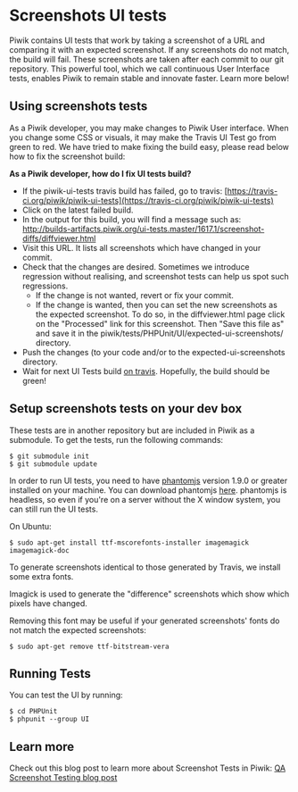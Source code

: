 # Screenshots UI tests

Piwik contains UI tests that work by taking a screenshot of a URL and comparing it with
an expected screenshot. If any screenshots do not match, the build will fail.
These screenshots are taken after each commit to our git repository.
This powerful tool, which we call continuous User Interface tests, enables Piwik to remain stable and innovate faster.
 Learn more below!

## Using screenshots tests

As a Piwik developer, you may make changes to Piwik User interface.
When you change some CSS or visuals, it may make the Travis UI Test go from green to red.
We have tried to make fixing the build easy, please read below how to fix the screenshot build:

**As a Piwik developer, how do I fix UI tests build?**

 * If the piwik-ui-tests travis build has failed, go to travis: [https://travis-ci.org/piwik/piwik-ui-tests](https://travis-ci.org/piwik/piwik-ui-tests)
 * Click on the latest failed build.
 * In the output for this build, you will find a message such as:
     http://builds-artifacts.piwik.org/ui-tests.master/1617.1/screenshot-diffs/diffviewer.html
 * Visit this URL. It lists all screenshots which have changed in your commit.
 * Check that the changes are desired. Sometimes we introduce regression without realising, and screenshot tests can help us spot such regressions.
     * If the change is not wanted, revert or fix your commit.
     * If the change is wanted, then you can set the new screenshots as the expected screenshot.
       To do so, in the diffviewer.html page click on the "Processed" link for this screenshot.
       Then "Save this file as" and save it in the piwik/tests/PHPUnit/UI/expected-ui-screenshots/ directory.
 * Push the changes (to your code and/or to the expected-ui-screenshots directory.
 * Wait for next UI Tests build [on travis](https://travis-ci.org/piwik/piwik-ui-tests). Hopefully, the build should be green!


## Setup screenshots tests on your dev box

These tests are in another repository but are included in Piwik as a submodule. To get the tests, run the following commands:

    $ git submodule init
    $ git submodule update

In order to run UI tests, you need to have [phantomjs](http://phantomjs.org) version 1.9.0 or greater
installed on your machine. You can download phantomjs [here](http://phantomjs.org/download.html). phantomjs is headless, so even if you're on a server without the X window system, you can still run the
UI tests.

On Ubuntu:

    $ sudo apt-get install ttf-mscorefonts-installer imagemagick imagemagick-doc

To generate screenshots identical to those generated by Travis, we install some extra fonts. 

Imagick is used to generate the "difference" screenshots which show which pixels have changed.

Removing this font may be useful if your generated screenshots' fonts do not match the expected screenshots:

    $ sudo apt-get remove ttf-bitstream-vera

## Running Tests

You can test the UI by running:

    $ cd PHPUnit
    $ phpunit --group UI

## Learn more 

Check out this blog post to learn more about Screenshot Tests in Piwik:
[QA Screenshot Testing blog post](http://piwik.org/blog/2013/10/our-latest-improvement-to-qa-screenshot-testing/)
